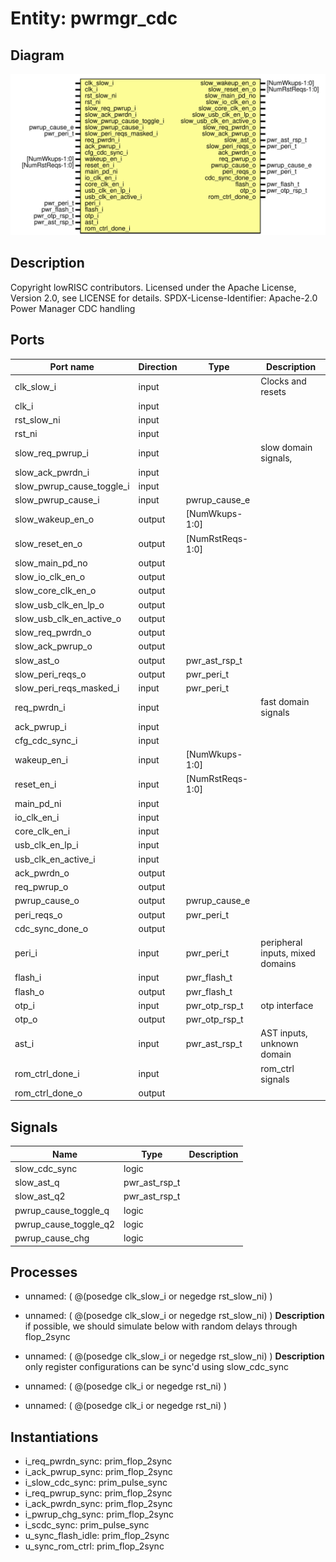 # Entity: pwrmgr_cdc

## Diagram

![Diagram](pwrmgr_cdc.svg "Diagram")
## Description

Copyright lowRISC contributors.
 Licensed under the Apache License, Version 2.0, see LICENSE for details.
 SPDX-License-Identifier: Apache-2.0
 Power Manager CDC handling
 
## Ports

| Port name                 | Direction | Type             | Description                      |
| ------------------------- | --------- | ---------------- | -------------------------------- |
| clk_slow_i                | input     |                  | Clocks and resets                |
| clk_i                     | input     |                  |                                  |
| rst_slow_ni               | input     |                  |                                  |
| rst_ni                    | input     |                  |                                  |
| slow_req_pwrup_i          | input     |                  | slow domain signals,             |
| slow_ack_pwrdn_i          | input     |                  |                                  |
| slow_pwrup_cause_toggle_i | input     |                  |                                  |
| slow_pwrup_cause_i        | input     | pwrup_cause_e    |                                  |
| slow_wakeup_en_o          | output    | [NumWkups-1:0]   |                                  |
| slow_reset_en_o           | output    | [NumRstReqs-1:0] |                                  |
| slow_main_pd_no           | output    |                  |                                  |
| slow_io_clk_en_o          | output    |                  |                                  |
| slow_core_clk_en_o        | output    |                  |                                  |
| slow_usb_clk_en_lp_o      | output    |                  |                                  |
| slow_usb_clk_en_active_o  | output    |                  |                                  |
| slow_req_pwrdn_o          | output    |                  |                                  |
| slow_ack_pwrup_o          | output    |                  |                                  |
| slow_ast_o                | output    | pwr_ast_rsp_t    |                                  |
| slow_peri_reqs_o          | output    | pwr_peri_t       |                                  |
| slow_peri_reqs_masked_i   | input     | pwr_peri_t       |                                  |
| req_pwrdn_i               | input     |                  | fast domain signals              |
| ack_pwrup_i               | input     |                  |                                  |
| cfg_cdc_sync_i            | input     |                  |                                  |
| wakeup_en_i               | input     | [NumWkups-1:0]   |                                  |
| reset_en_i                | input     | [NumRstReqs-1:0] |                                  |
| main_pd_ni                | input     |                  |                                  |
| io_clk_en_i               | input     |                  |                                  |
| core_clk_en_i             | input     |                  |                                  |
| usb_clk_en_lp_i           | input     |                  |                                  |
| usb_clk_en_active_i       | input     |                  |                                  |
| ack_pwrdn_o               | output    |                  |                                  |
| req_pwrup_o               | output    |                  |                                  |
| pwrup_cause_o             | output    | pwrup_cause_e    |                                  |
| peri_reqs_o               | output    | pwr_peri_t       |                                  |
| cdc_sync_done_o           | output    |                  |                                  |
| peri_i                    | input     | pwr_peri_t       | peripheral inputs, mixed domains |
| flash_i                   | input     | pwr_flash_t      |                                  |
| flash_o                   | output    | pwr_flash_t      |                                  |
| otp_i                     | input     | pwr_otp_rsp_t    | otp interface                    |
| otp_o                     | output    | pwr_otp_rsp_t    |                                  |
| ast_i                     | input     | pwr_ast_rsp_t    | AST inputs, unknown domain       |
| rom_ctrl_done_i           | input     |                  | rom_ctrl signals                 |
| rom_ctrl_done_o           | output    |                  |                                  |
## Signals

| Name                  | Type          | Description |
| --------------------- | ------------- | ----------- |
| slow_cdc_sync         | logic         |             |
| slow_ast_q            | pwr_ast_rsp_t |             |
| slow_ast_q2           | pwr_ast_rsp_t |             |
| pwrup_cause_toggle_q  | logic         |             |
| pwrup_cause_toggle_q2 | logic         |             |
| pwrup_cause_chg       | logic         |             |
## Processes
- unnamed: ( @(posedge clk_slow_i or negedge rst_slow_ni) )
- unnamed: ( @(posedge clk_slow_i or negedge rst_slow_ni) )
**Description**
if possible, we should simulate below with random delays through
flop_2sync

- unnamed: ( @(posedge clk_slow_i or negedge rst_slow_ni) )
**Description**
only register configurations can be sync'd using slow_cdc_sync

- unnamed: ( @(posedge clk_i or negedge rst_ni) )
- unnamed: ( @(posedge clk_i or negedge rst_ni) )
## Instantiations

- i_req_pwrdn_sync: prim_flop_2sync
- i_ack_pwrup_sync: prim_flop_2sync
- i_slow_cdc_sync: prim_pulse_sync
- i_req_pwrup_sync: prim_flop_2sync
- i_ack_pwrdn_sync: prim_flop_2sync
- i_pwrup_chg_sync: prim_flop_2sync
- i_scdc_sync: prim_pulse_sync
- u_sync_flash_idle: prim_flop_2sync
- u_sync_rom_ctrl: prim_flop_2sync
